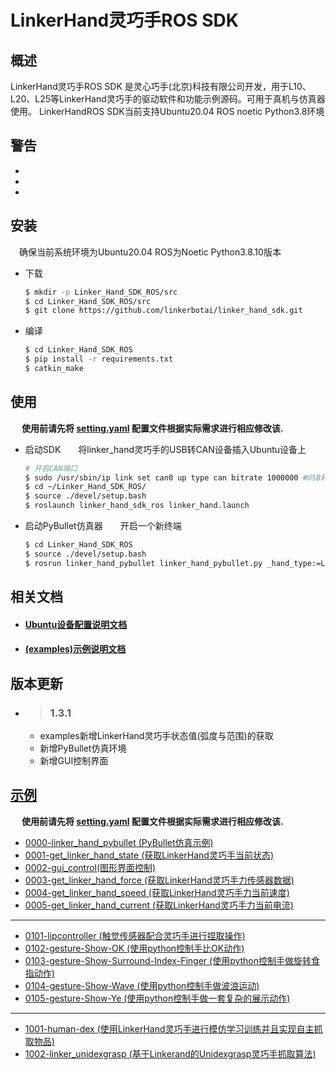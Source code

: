 # LinkerHand灵巧手ROS SDK

## 概述
LinkerHand灵巧手ROS SDK 是灵心巧手(北京)科技有限公司开发，用于L10、L20、L25等LinkerHand灵巧手的驱动软件和功能示例源码。可用于真机与仿真器使用。
LinkerHandROS SDK当前支持Ubuntu20.04 ROS noetic Python3.8环境

## 警告
- 
- 
- 

## 安装
&ensp;&ensp;确保当前系统环境为Ubuntu20.04 ROS为Noetic Python3.8.10版本
- 下载

  ```bash
  $ mkdir -p Linker_Hand_SDK_ROS/src
  $ cd Linker_Hand_SDK_ROS/src
  $ git clone https://github.com/linkerbotai/linker_hand_sdk.git
  ```

- 编译

  ```bash
  $ cd Linker_Hand_SDK_ROS
  $ pip install -r requirements.txt
  $ catkin_make
  ```

## 使用
&ensp;&ensp; __使用前请先将 [setting.yaml](linker_hand_sdk_ros/config/setting.yaml) 配置文件根据实际需求进行相应修改该.__

- 启动SDK&ensp;&ensp;&ensp;&ensp;将linker_hand灵巧手的USB转CAN设备插入Ubuntu设备上
    ```bash
    # 开启CAN端口
    $ sudo /usr/sbin/ip link set can0 up type can bitrate 1000000 #USB转CAN设备蓝色灯常亮状态
    $ cd ~/Linker_Hand_SDK_ROS/
    $ source ./devel/setup.bash
    $ roslaunch linker_hand_sdk_ros linker_hand.launch
    ```

- 启动PyBullet仿真器&ensp;&ensp;&ensp;&ensp;开启一个新终端
    ```bash
    $ cd Linker_Hand_SDK_ROS
    $ source ./devel/setup.bash
    $ rosrun linker_hand_pybullet linker_hand_pybullet.py _hand_type:=L20
    ```


## 相关文档
- #### [Ubuntu设备配置说明文档](doc/hardware_settings.md)
- #### [(examples)示例说明文档](examples/README_CN.md)


## 版本更新
- > ### 1.3.1
  - examples新增LinkerHand灵巧手状态值(弧度与范围)的获取
  - 新增PyBullet仿真环境
  - 新增GUI控制界面


## [示例](examples/)

&ensp;&ensp; __使用前请先将 [setting.yaml](linker_hand_sdk_ros/config/setting.yaml) 配置文件根据实际需求进行相应修改该.__

- [0000-linker_hand_pybullet (PyBullet仿真示例)](examples/README_CN.md#0000-PyBullet仿真示例)
- [0001-get_linker_hand_state (获取LinkerHand灵巧手当前状态)](examples/README_CN.md#0001-获取linkerhand灵巧手当前状态状态数值包括范围值与弧度值)
- [0002-gui_control(图形界面控制)](examples/README_CN.md#0002-图形界面控制)
- [0003-get_linker_hand_force (获取LinkerHand灵巧手力传感器数据)](examples/README_CN.md#0003-获取LinkerHand灵巧手力传感器数据)
- [0004-get_linker_hand_speed (获取LinkerHand灵巧手力当前速度)](examples/README_CN.md#0004-获取LinkerHand灵巧手力当前速度)
- [0005-get_linker_hand_current (获取LinkerHand灵巧手力当前电流)](examples/README_CN.md#0005-获取LinkerHand灵巧手力当前电流)
---
- [0101-lipcontroller (触觉传感器配合灵巧手进行捏取操作)](examples/README_CN.md#0101-触觉传感器配合灵巧手进行捏取操作)
- [0102-gesture-Show-OK (使用python控制手比OK动作)](examples/README_CN.md#0102-使用python控制手比OK动作)
- [0103-gesture-Show-Surround-Index-Finger (使用python控制手做旋转食指动作)](examples/README_CN.md#0103-使用python控制手做旋转食指动作)
- [0104-gesture-Show-Wave (使用python控制手做波浪运动)](examples/README_CN.md#0104-使用python控制手做波浪运动)
- [0105-gesture-Show-Ye (使用python控制手做一套复杂的展示动作)](examples/README_CN.md#0105-使用python控制手做一套复杂的展示动作)

---
- [1001-human-dex (使用LinkerHand灵巧手进行模仿学习训练并且实现自主抓取物品)](https://github.com/linkerbotai/human-dex)
- [1002-linker_unidexgrasp (基于Linkerand的Unidexgrasp灵巧手抓取算法)](https://github.com/linkerbotai/linker_unidexgrasp)

